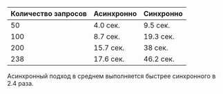 | Количество запросов | Асинхронно | Синхронно |
|---------------------|------------|-----------|
| 50                  | 4.0 сек.   | 9.5 сек.  | 
| 100                 | 8.7 сек.   | 19.3 сек. |
| 200                 | 15.7 сек.  | 38 сек.   |
| 238                 | 17.6 сек.  | 46.2 сек. | 

Асинхронный подход в среднем выполняется быстрее синхронного в 2.4 раза.